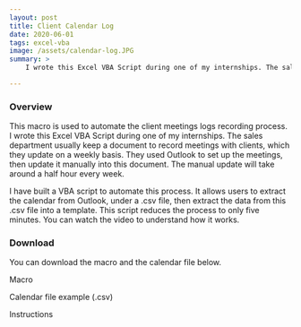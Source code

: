 ```yaml
---
layout: post
title: Client Calendar Log
date: 2020-06-01
tags: excel-vba
image: /assets/calendar-log.JPG
summary: >
	I wrote this Excel VBA Script during one of my internships. The sales department usually keep a document to record meetings with clients, which they update on a weekly basis. They used Outlook to set up the meetings, then update it manually into this document. The manual update will take around a half hour every week. 

---
```


### Overview
This macro is used to automate the client meetings logs recording process. I wrote this Excel VBA Script during one of my internships. The sales department usually keep a document to record meetings with clients, which they update on a weekly basis. They used Outlook to set up the meetings, then update it manually into this document. The manual update will take around a half hour every week. 

I have built a VBA script to automate this process. It allows users to extract the calendar from Outlook, under a .csv file, then extract the data from this .csv file into a template. This script reduces the process to only five minutes. You can watch the video to understand how it works. 

### Download
You can download the macro and the calendar file below.

Macro

Calendar file example (.csv)

Instructions 